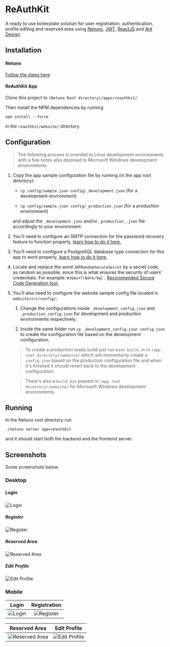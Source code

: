# ReAuthKit

A ready to use boilerplate solution for user registration, authentication, profile editing and reserved area using [Netuno](https://www.netuno.org/), [JWT](https://jwt.io/), [ReactJS](https://reactjs.org/) and [Ant Design](https://ant.design/).

## Installation

#### Netuno

[Follow the steps here](https://doc.netuno.org/docs/en/installation/)

#### ReAuthKit App

Clone this project to `(Netuno Root directory)/apps/reauthkit/`.

Then install the NPM dependencies by running 

`npm install --force` 

in the `reauthkit/website/` directory.

## Configuration

> The following process is oriented to Linux development environments with a few notes also destined to Microsoft Windows development environments.

1. Copy the app sample configuration file by running (in the app root directory):

    * `cp config/sample.json config/_development.json` (for a development environment)

    * `cp config/sample.json config/_production.json` (for a production environment)

    and adjust the `_development.json` and/or `_production_.json` file accordingly to your environment.

2. You'll need to configure an SMTP connection for the password recovery feature to function properly, [learn how to do it here.](https://doc.netuno.org/docs/en/academy/server/services/sending-emails/)

3. You'll need to configure a PostgreSQL database type connection for this app to work properly, [learn how to do it here.](https://doc.netuno.org/docs/en/academy/server/database/psql/)

4. Locate and replace the word `JWTRandomSecureSecret` by a secret code, as random as possible, since this is what ensures the security of users' credentials. For example: `#J&Az+7(8d+k/9q]` . [Recommended Secure Code Generation tool.](https://passwordsgenerator.net/)

5. You'll also need to configure the website sample config file located in `website/src/config/`:

    1. Change the configurations inside `_development_config.json` and `_production_config.json` for development and production environments respectively.

    2. Inside the same folder run `cp _development_config.json config.json` to create the configuration file based on the development configuration.

    > To create a production ready build just run `bash build.sh` in `(app root directory)/website/` which will momentarily create a `config.json` based on the production configuration file and when it's finished it should revert back to the development configuration.

    > There's also a `build.bat` present in `(app root directory)/website/` for Microsoft Windows development environments.

## Running

In the Netuno root directory run

`./netuno server app=reauthkit`

and it should start both the backend and the frontend server.

## Screenshots

Some screenshots below.

### Desktop

##### Login
![Login](https://raw.githubusercontent.com/netuno-org/reauthkit/main/docs/prinstscreens/desktop/login.png)
##### Register
![Register](https://raw.githubusercontent.com/netuno-org/reauthkit/main/docs/prinstscreens/desktop/registration.png)
##### Reserved Area
![Reserved Area](https://raw.githubusercontent.com/netuno-org/reauthkit/main/docs/prinstscreens/desktop/reserved-area.png)
##### Edit Profile
![Edit Profile](https://raw.githubusercontent.com/netuno-org/reauthkit/main/docs/prinstscreens/desktop/edit-profile.png)

### Mobile

Login  |  Registration
:-------------------------:|:-------------------------:
![Login](https://raw.githubusercontent.com/netuno-org/reauthkit/main/docs/prinstscreens/mobile/login.png)  |  ![Register](https://raw.githubusercontent.com/netuno-org/reauthkit/main/docs/prinstscreens/mobile/registration.png)

Reserved Area  |  Edit Profile
:-------------------------:|:-------------------------:
![Reserved Area](https://raw.githubusercontent.com/netuno-org/reauthkit/main/docs/prinstscreens/mobile/reserved-area.png)  |  ![Edit Profile](https://raw.githubusercontent.com/netuno-org/reauthkit/main/docs/prinstscreens/mobile/edit-profile.png)
